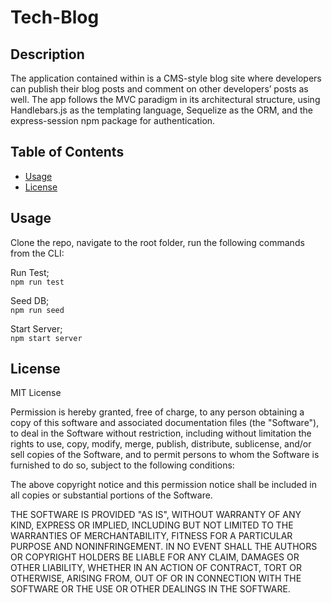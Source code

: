 # Tech-Blog

## Description

The application contained within is a CMS-style blog site where developers can publish their blog posts and comment on other developers’ posts as well. The app follows the MVC paradigm in its architectural structure, using Handlebars.js as the templating language, Sequelize as the ORM, and the express-session npm package for authentication.

## Table of Contents 

* [Usage](#usage)
* [License](#license)


## Usage 

Clone the repo, navigate to the root folder, run the following commands from the CLI:

Run Test;    
`npm run test`     

Seed DB;   
`npm run seed`     

Start Server;     
`npm start server`

## License

MIT License

Permission is hereby granted, free of charge, to any person obtaining a copy
of this software and associated documentation files (the "Software"), to deal
in the Software without restriction, including without limitation the rights
to use, copy, modify, merge, publish, distribute, sublicense, and/or sell
copies of the Software, and to permit persons to whom the Software is
furnished to do so, subject to the following conditions:

The above copyright notice and this permission notice shall be included in all
copies or substantial portions of the Software.

THE SOFTWARE IS PROVIDED "AS IS", WITHOUT WARRANTY OF ANY KIND, EXPRESS OR
IMPLIED, INCLUDING BUT NOT LIMITED TO THE WARRANTIES OF MERCHANTABILITY,
FITNESS FOR A PARTICULAR PURPOSE AND NONINFRINGEMENT. IN NO EVENT SHALL THE
AUTHORS OR COPYRIGHT HOLDERS BE LIABLE FOR ANY CLAIM, DAMAGES OR OTHER
LIABILITY, WHETHER IN AN ACTION OF CONTRACT, TORT OR OTHERWISE, ARISING FROM,
OUT OF OR IN CONNECTION WITH THE SOFTWARE OR THE USE OR OTHER DEALINGS IN THE
SOFTWARE.